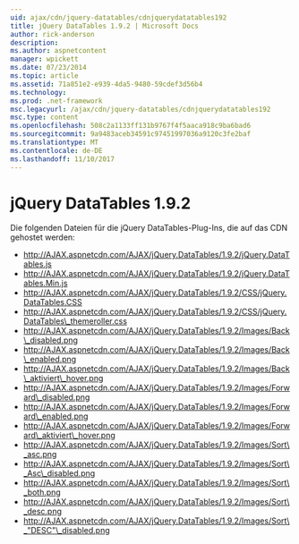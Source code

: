 ```yaml
---
uid: ajax/cdn/jquery-datatables/cdnjquerydatatables192
title: jQuery DataTables 1.9.2 | Microsoft Docs
author: rick-anderson
description: 
ms.author: aspnetcontent
manager: wpickett
ms.date: 07/23/2014
ms.topic: article
ms.assetid: 71a851e2-e939-4da5-9480-59cdef3d56b4
ms.technology: 
ms.prod: .net-framework
msc.legacyurl: /ajax/cdn/jquery-datatables/cdnjquerydatatables192
msc.type: content
ms.openlocfilehash: 508c2a1133ff131b9767f4f5aaca918c9ba6bad6
ms.sourcegitcommit: 9a9483aceb34591c97451997036a9120c3fe2baf
ms.translationtype: MT
ms.contentlocale: de-DE
ms.lasthandoff: 11/10/2017
---
```

<a name="jquery-datatables-192"></a>jQuery DataTables 1.9.2
====================
Die folgenden Dateien für die jQuery DataTables-Plug-Ins, die auf das CDN gehostet werden:

- http://AJAX.aspnetcdn.com/AJAX/jQuery.DataTables/1.9.2/jQuery.DataTables.js
- http://AJAX.aspnetcdn.com/AJAX/jQuery.DataTables/1.9.2/jQuery.DataTables.Min.js
- http://AJAX.aspnetcdn.com/AJAX/jQuery.DataTables/1.9.2/CSS/jQuery.DataTables.CSS
- http://AJAX.aspnetcdn.com/AJAX/jQuery.DataTables/1.9.2/CSS/jQuery.DataTables\_themeroller.css
- http://AJAX.aspnetcdn.com/AJAX/jQuery.DataTables/1.9.2/Images/Back\_disabled.png
- http://AJAX.aspnetcdn.com/AJAX/jQuery.DataTables/1.9.2/Images/Back\_enabled.png
- http://AJAX.aspnetcdn.com/AJAX/jQuery.DataTables/1.9.2/Images/Back\_aktiviert\_hover.png
- http://AJAX.aspnetcdn.com/AJAX/jQuery.DataTables/1.9.2/Images/Forward\_disabled.png
- http://AJAX.aspnetcdn.com/AJAX/jQuery.DataTables/1.9.2/Images/Forward\_enabled.png
- http://AJAX.aspnetcdn.com/AJAX/jQuery.DataTables/1.9.2/Images/Forward\_aktiviert\_hover.png
- http://AJAX.aspnetcdn.com/AJAX/jQuery.DataTables/1.9.2/Images/Sort\_asc.png
- http://AJAX.aspnetcdn.com/AJAX/jQuery.DataTables/1.9.2/Images/Sort\_Asc\_disabled.png
- http://AJAX.aspnetcdn.com/AJAX/jQuery.DataTables/1.9.2/Images/Sort\_both.png
- http://AJAX.aspnetcdn.com/AJAX/jQuery.DataTables/1.9.2/Images/Sort\_desc.png
- http://AJAX.aspnetcdn.com/AJAX/jQuery.DataTables/1.9.2/Images/Sort\_"DESC"\_disabled.png
